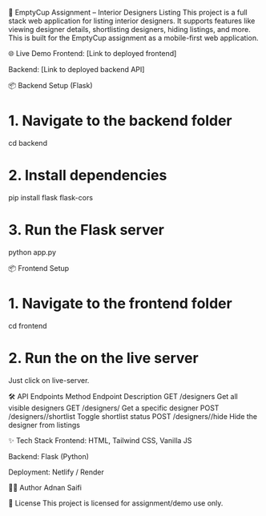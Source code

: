 🧱 EmptyCup Assignment – Interior Designers Listing
This project is a full stack web application for listing interior designers. It supports features like viewing designer details, shortlisting designers, hiding listings, and more. This is built for the EmptyCup assignment as a mobile-first web application.

🌐 Live Demo
Frontend: [Link to deployed frontend]

Backend: [Link to deployed backend API]


📦 Backend Setup (Flask)
# 1. Navigate to the backend folder
cd backend

# 2. Install dependencies
pip install flask flask-cors

# 3. Run the Flask server
python app.py


📦 Frontend Setup
# 1. Navigate to the frontend folder
cd frontend

# 2. Run the on the live server
Just click on live-server.



🛠️ API Endpoints
Method	Endpoint	Description
GET	/designers	Get all visible designers
GET	/designers/<id>	Get a specific designer
POST	/designers/<id>/shortlist	Toggle shortlist status
POST	/designers/<id>/hide	Hide the designer from listings



✨ Tech Stack
Frontend: HTML, Tailwind CSS, Vanilla JS

Backend: Flask (Python)

Deployment: Netlify / Render 


👨‍💻 Author
Adnan Saifi


📃 License
This project is licensed for assignment/demo use only.